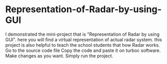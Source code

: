# Representation-of-Radar-by-using-GUI
I demonstrated the mini-project that is "Representation of Radar by using GUI". here you will find a virtual representation of actual radar system. this project is also helpful to teach the school students that how Radar works.
Go to the source code file
Copy the code and paste  it on turboc software.
Make changes as you want.
Simply run the project.
